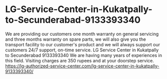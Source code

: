 # LG-Service-Center-in-Kukatpally-to-Secunderabad-9133393340
We are providing our customers one month warranty on general servicing and three months warranty on spare parts, we will also give you the transport facility to our customer's product and we will always support our customers 24/7 support, on-time service. LG Service Center in Kukatpally to Secunderabad 9133393340 We are having many years of experiences in this field. Visiting charges are 350 rupees and at your doorstep service. https://lg-authorized-service-center.com/lg-service-center-in-kukatpally-9133393340/  
